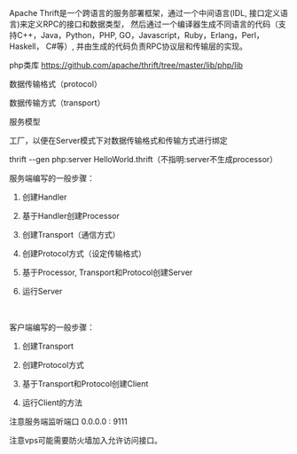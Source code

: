 Apache Thrift是一个跨语言的服务部署框架，通过一个中间语言(IDL, 接口定义语言)来定义RPC的接口和数据类型，
然后通过一个编译器生成不同语言的代码（支持C++，Java，Python，PHP, GO，Javascript，Ruby，Erlang，Perl， Haskell， C#等）,
并由生成的代码负责RPC协议层和传输层的实现。

php类库 https://github.com/apache/thrift/tree/master/lib/php/lib
 


数据传输格式（protocol）



数据传输方式（transport）


服务模型

工厂，以便在Server模式下对数据传输格式和传输方式进行绑定



thrift --gen php:server HelloWorld.thrift（不指明:server不生成processor）




服务端编写的一般步骤：

1. 创建Handler

2. 基于Handler创建Processor

3. 创建Transport（通信方式）

4. 创建Protocol方式（设定传输格式）

5. 基于Processor, Transport和Protocol创建Server

6. 运行Server


 

客户端编写的一般步骤：

1. 创建Transport

2. 创建Protocol方式

3. 基于Transport和Protocol创建Client

4. 运行Client的方法


注意服务端监听端口 0.0.0.0 : 9111

注意vps可能需要防火墙加入允许访问接口。
